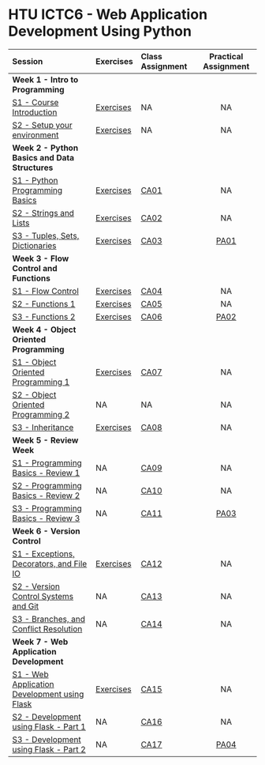 # HTU ICTC6 - Web Application Development Using Python 

| Session                                                             | Exercises            | Class Assignment             |     Practical Assignment     |
| :------------------------------------------------------------------ | :------------------- | :--------------------------- | :--------------------------: |
| **Week 1 - Intro to Programming**                                   |
| [S1 - Course Introduction](./W1/lecture-notes/)                     | [Exercises](./W1/S1) | NA                           |              NA              |
| [S2 - Setup your environment](./W1/lecture-notes/)                  | [Exercises](./W1/S2) | NA                           |              NA              |
| **Week 2 - Python Basics and Data Structures**                      |
| [S1 - Python Programming Basics](./W2/lecture-notes/)               | [Exercises](./W2/S1) | [CA01](./W2/S1/CA01/CA01.md) |              NA              |
| [S2 - Strings and Lists](./W2/lecture-notes/)                       | [Exercises](./W2/S2) | [CA02](./W2/S2/CA02/CA02.md) |              NA              |
| [S3 - Tuples, Sets, Dictionaries](./W2/lecture-notes/)              | [Exercises](./W2/S3) | [CA03](./W2/S3/CA03/CA03.md) | [PA01](./W2/S3/PA01/PA01.md) |
| **Week 3 - Flow Control and Functions**                             |
| [S1 - Flow Control](./W3/lecture-notes/)                            | [Exercises](./W3/S1) | [CA04](./W3/S1/CA04/CA04.md) |              NA              |
| [S2 - Functions 1](./W3/lecture-notes/)                             | [Exercises](./W3/S2) | [CA05](./W3/S2/CA05/CA05.md) |              NA              |
| [S3 - Functions 2](./W3/lecture-notes/)                             | [Exercises](./W3/S3) | [CA06](./W3/S3/CA06/CA06.md) | [PA02](./W3/S3/PA02/PA02.md) |
| **Week 4 - Object Oriented Programming**                            |
| [S1 - Object Oriented Programming 1](./W4/lecture-notes/)           | [Exercises](./W4/S1) | [CA07](./W4/S1/CA07/CA07.md) |              NA              |
| [S2 - Object Oriented Programming 2](./W4/lecture-notes/)           | NA                   | NA                           |              NA              |
| [S3 - Inheritance](./W4/lecture-notes/)                             | [Exercises](./W4/S3) | [CA08](./W4/S3/CA08/CA08.md) |              NA              |
| **Week 5 - Review Week**                                            |
| [S1 - Programming Basics - Review 1](./W5/)                         | NA                   | [CA09](./W5/S1/CA09/CA09.md) |              NA              |
| [S2 - Programming Basics - Review 2](./W5/)                         | NA                   | [CA10](./W5/S2/CA10/CA10.md) |              NA              |
| [S3 - Programming Basics - Review 3](./W5/)                         | NA                   | [CA11](./W5/S3/CA11/CA11.md) | [PA03](./W5/S3/PA03/PA03.md) |
| **Week 6 - Version Control**                                        |
| [S1 - Exceptions, Decorators, and File IO](./W6/lecture-notes)     | [Exercises](./W6/S1) | [CA12](./W6/S1/CA12/CA12.md) |              NA              |
| [S2 - Version Control Systems and Git](./W6/lecture-notes)         | NA                   | [CA13](./W6/S2/CA13/CA13.md) |              NA              |
| [S3 - Branches, and Conflict Resolution](./W6/lecture-notes)       | NA                   | [CA14](./W6/S3/CA14/CA14.md) |              NA              |
| **Week 7 - Web Application Development**                            |
| [S1 - Web Application Development using Flask](./W7/lecture-notes) | [Exercises](./W7/S1) | [CA15](./W7/S1/CA15/CA15.md) |              NA              |
| [S2 - Development using Flask - Part 1](./W6/lecture-notes)        | NA                   | [CA16](./W7/S2/CA16/CA16.md) |              NA              |
| [S3 - Development using Flask - Part 2](./W6/lecture-notes)        | NA                   | [CA17](./W7/S3/CA17/CA17.md) | [PA04](./W7/S3/PA04/PA04.md) |